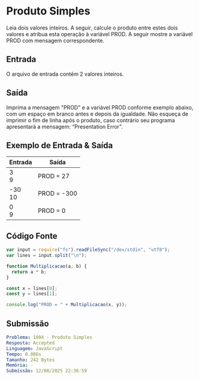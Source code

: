 # Produto Simples

Leia dois valores inteiros. A seguir, calcule o produto entre estes dois valores e atribua esta operação à variável PROD. A seguir mostre a variável PROD com mensagem correspondente.

## Entrada

O arquivo de entrada contém 2 valores inteiros.

## Saída

Imprima a mensagem "PROD" e a variável PROD conforme exemplo abaixo, com um espaço em branco antes e depois da igualdade. Não esqueça de imprimir o fim de linha após o produto, caso contrário seu programa apresentará a mensagem: “Presentation Error”.

## Exemplo de Entrada & Saída

| Entrada     | Saída       |
| ----------- | ----------- |
| 3 <br> 9    | PROD = 27   |
| -30 <br> 10 | PROD = -300 |
| 0 <br> 9    | PROD = 0    |

## Código Fonte

```javascript
var input = require("fs").readFileSync("/dev/stdin", "utf8");
var lines = input.split("\n");

function Multiplicacao(a, b) {
  return a * b;
}

const x = lines[0];
const y = lines[1];

console.log("PROD = " + Multiplicacao(x, y));
```

## Submissão

```yaml
Problema: 1004 - Produto Simples
Resposta: Accepted
Linguagem: JavaScript
Tempo: 0.086s
Tamanho: 242 Bytes
Memória: -
Submissão: 12/08/2025 22:36:59
```
